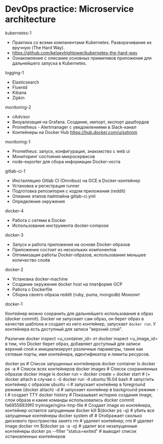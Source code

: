 # DevOps practice: Microservice architecture

kubernetes-1

- Практика со всеми компанентами Kubernetes. Разворачивание их вручную (The Hard Way).
- https://github.com/kelseyhightower/kubernetes-the-hard-way
- Ознакомление с описание основных примитивов приложения для дальнейшего запуска в Kubernetes.

logging-1

- Elasticsearch
- Fluentd
- Kibana
- Zipkin

monitoring-2

- cAdvisor
- Визуализация на Grafana. Создание, импорт, экспорт дашбордов
- Prometheus - Alertmanager c уведомлениями в Slack-канал
- Контейнеры на Docker Hub https://hub.docker.com/u/sshrom

monitoring-1

- Prometheus: запуск, конфигурация, знакомство с web ui
- Мониторинг состояния микросервисов
- node-exporter для сбора информации Docker-хоста

gitlab-ci-1

- Инсталляцию Gitlab CI (Omnibus) на GCE в Docker-контейнер
- Установка и регистрация runner
- Подготовка репозитория с кодом приложения (reddit)
- Опиание этапов пайплайна gitlab-ci.yml
- Определение окружения


docker-4

- Работа с сетями в Docker
- Использование инструмента docker-compose


docker-3

- Запуск и работа приложения на основе Docker-образов
- Приложение состоит из нескольких компонентов
- Оптимизация работы Docker-образов, использование меньшее количество слоёв 


docker-2

- Установка docker-machine 
- Создание окружения docker host на платформе GCP
- Работа с Dockerfile
- Сборка своего образа reddit (ruby, puma, mongodb) Монолит 


docker-1

Контейнер можно сохранить для дальнейшего использования в образ (docker commit).
Docker не запускает сам образ, он берет образ в качестве шаблона и создает из него контейнер, запускает `docker run`.
У контейнера есть доступный для записи "верхний слой".

Различие docker inspect <u_container_id> от docker inspect <u_image_id> в том, что
Docker берет образ, добавляет доступный для записи верхний слой и инициализирует различные параметры, такие как
сетевые порты, имя контейнера, идентификатор и лимиты ресурсов.

docker ps # Список запущенных контейнеров
docker container ls
docker ps -a # Список всех контейнеров
docker images # Список сохранненных образов
docker image ls
docker run = docker create + docker start # (+ docker attach в случае с -i)
docker run -it ubuntu:16.04 bash # запустить контейнер с образом ubuntu
-i # запускает контейнер в foreground режиме (docker attach)
-d # запускает контейнер в background режиме
-t # создает TTY
docker history # Показывает историю создания image, слои образа и какие команды использовались
docker commit fa69558839f0 tryimage/nginx-tmp-file # Создает image из контейнера, контейнер остается запущенным
docker kill $(docker ps -q) # убить все запущенные контейнеры
docker system df # Отображает сколько дискового пространства занято
rm # удаляет контейнер; rmi # удаляет image
docker rm $(docker ps -a -q) # удалит все незапущенные контейнеры
docker ps --filter "status=exited" # выводит список остановленных контейнеров
